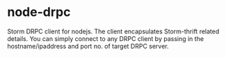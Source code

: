 node-drpc
=========

Storm DRPC client for nodejs. The client encapsulates Storm-thrift related details. You can simply connect to any DRPC client by passing in the hostname/ipaddress and port no. of target DRPC server.
